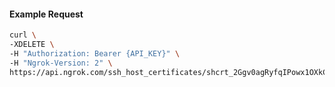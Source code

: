 
#### Example Request
```bash
curl \
-XDELETE \
-H "Authorization: Bearer {API_KEY}" \
-H "Ngrok-Version: 2" \
https://api.ngrok.com/ssh_host_certificates/shcrt_2Ggv0agRyfqIPowx1OXkCbwzYBn
